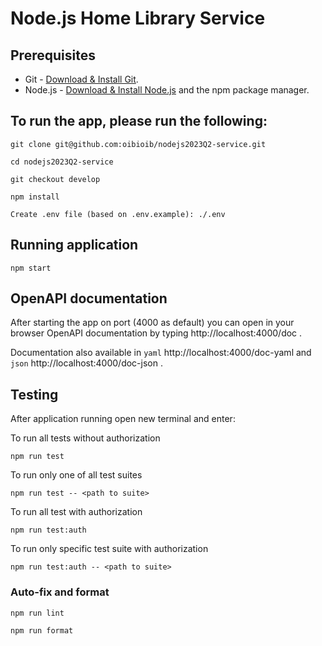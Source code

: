 # Node.js Home Library Service

## Prerequisites

- Git - [Download & Install Git](https://git-scm.com/downloads).
- Node.js - [Download & Install Node.js](https://nodejs.org/en/download/) and the npm package manager.

## To run the app, please run the following:

```
git clone git@github.com:oibioib/nodejs2023Q2-service.git
```

```
cd nodejs2023Q2-service
```

```
git checkout develop
```

```
npm install
```

```
Create .env file (based on .env.example): ./.env
```

## Running application

```
npm start
```

## OpenAPI documentation

After starting the app on port (4000 as default) you can open
in your browser OpenAPI documentation by typing http://localhost:4000/doc .

Documentation also available in `yaml` http://localhost:4000/doc-yaml and `json` http://localhost:4000/doc-json .

## Testing

After application running open new terminal and enter:

To run all tests without authorization

```
npm run test
```

To run only one of all test suites

```
npm run test -- <path to suite>
```

To run all test with authorization

```
npm run test:auth
```

To run only specific test suite with authorization

```
npm run test:auth -- <path to suite>
```

### Auto-fix and format

```
npm run lint
```

```
npm run format
```

